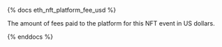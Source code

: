 {% docs eth_nft_platform_fee_usd %}

The amount of fees paid to the platform for this NFT event in US dollars. 

{% enddocs %}